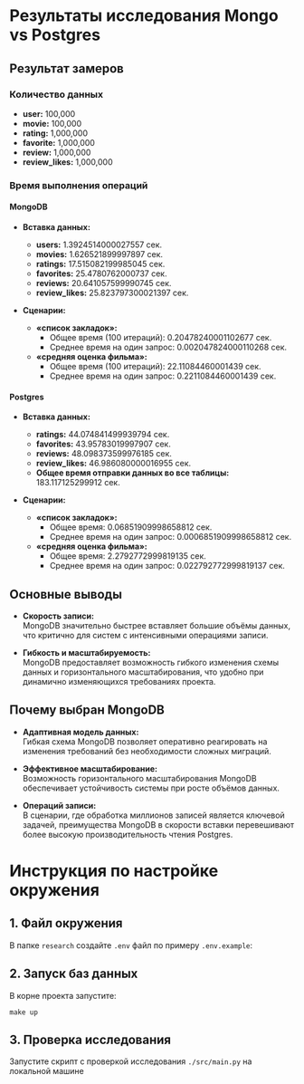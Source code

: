 # Результаты исследования Mongo vs Postgres

## Результат замеров
### Количество данных

- **user:** 100,000  
- **movie:** 100,000  
- **rating:** 1,000,000  
- **favorite:** 1,000,000  
- **review:** 1,000,000  
- **review_likes:** 1,000,000  

### Время выполнения операций

#### MongoDB

- **Вставка данных:**
  - **users:** 1.3924514000027557 сек.
  - **movies:** 1.626521899997897 сек.
  - **ratings:** 17.515082199985045 сек.
  - **favorites:** 25.4780762000737 сек.
  - **reviews:** 20.641057599990745 сек.
  - **review_likes:** 25.823797300021397 сек.

- **Сценарии:**
  - **«список закладок»:**
    - Общее время (100 итераций): 0.20478240001102677 сек.
    - Среднее время на один запрос: 0.002047824000110268 сек.
  - **«средняя оценка фильма»:**
    - Общее время (100 итераций): 22.11084460001439 сек.
    - Среднее время на один запрос: 0.2211084460001439 сек.

#### Postgres

- **Вставка данных:**
  - **ratings:** 44.074841499939794 сек.
  - **favorites:** 43.95783019997907 сек.
  - **reviews:** 48.098373599976185 сек.
  - **review_likes:** 46.986080000016955 сек.
  - **Общее время отправки данных во все таблицы:** 183.117125299912 сек.

- **Сценарии:**
  - **«список закладок»:**
    - Общее время: 0.06851909998658812 сек.
    - Среднее время на один запрос: 0.0006851909998658812 сек.
  - **«средняя оценка фильма»:**
    - Общее время: 2.2792772999819135 сек.
    - Среднее время на один запрос: 0.022792772999819137 сек.


## Основные выводы

- **Скорость записи:**  
  MongoDB значительно быстрее вставляет большие объёмы данных, что критично для систем с интенсивными операциями записи.

- **Гибкость и масштабируемость:**  
  MongoDB предоставляет возможность гибкого изменения схемы данных и горизонтального масштабирования, что удобно при динамично изменяющихся требованиях проекта.

## Почему выбран MongoDB

- **Адаптивная модель данных:**  
  Гибкая схема MongoDB позволяет оперативно реагировать на изменения требований без необходимости сложных миграций.

- **Эффективное масштабирование:**  
  Возможность горизонтального масштабирования MongoDB обеспечивает устойчивость системы при росте объёмов данных.

- **Операций записи:**  
  В сценарии, где обработка миллионов записей является ключевой задачей, преимущества MongoDB в скорости вставки перевешивают более высокую производительность чтения Postgres.


# Инструкция по настройке окружения

## 1. Файл окружения
В папке `research` создайте `.env` файл по примеру `.env.example`:

## 2. Запуск баз данных
В корне проекта запустите:

    make up

## 3. Проверка исследования
Запустите скрипт с проверкой исследования `./src/main.py` на локальной машине
